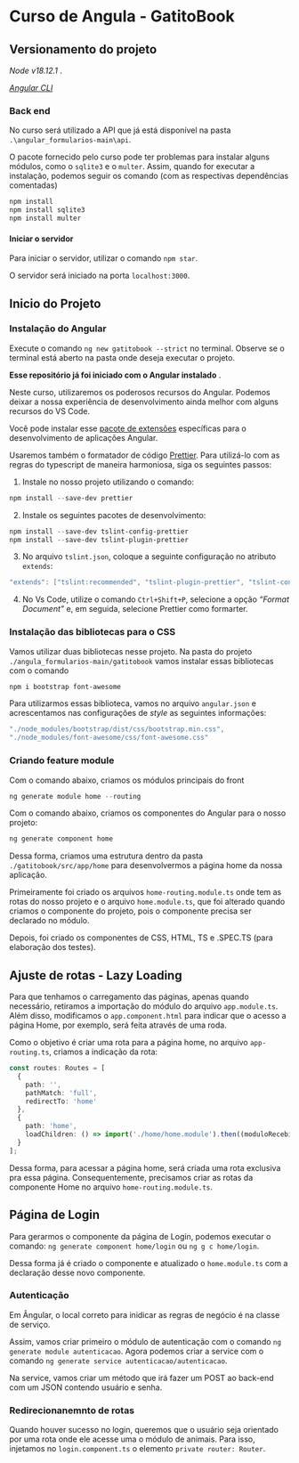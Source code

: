 # Curso de Angula - GatitoBook

## Versionamento do projeto

_Node v18.12.1_ .

_[Angular CLI](https://angular.io/cli)_

### Back end

No curso será utilizado a API que já está disponível na pasta `.\angular_formularios-main\api`.

O pacote fornecido pelo curso pode ter problemas para instalar alguns módulos, como o `sqlite3` e o `multer`. Assim, quando for executar a instalação, podemos seguir os comando (com as respectivas dependências comentadas)

```powershell
npm install
npm install sqlite3
npm install multer
```

#### Iniciar o servidor

Para iniciar o servidor, utilizar o comando `npm star`.

O servidor será iniciado na porta `localhost:3000`.

## Inicio do Projeto

### Instalação do Angular

Execute o comando `ng new gatitobook --strict` no terminal. Observe se o terminal está aberto na pasta onde deseja executar o projeto.

**Esse repositório já foi iniciado com o Angular instalado** .

Neste curso, utilizaremos os poderosos recursos do Angular. Podemos deixar a nossa experiência de desenvolvimento ainda melhor com alguns recursos do VS Code.

Você pode instalar esse [pacote de extensões](https://marketplace.visualstudio.com/items?itemName=johnpapa.angular-essentials&wt.mc_id=angularessentials-github-jopapa) específicas para o desenvolvimento de aplicações Angular.

Usaremos também o formatador de código [Prettier](https://prettier.io/). Para utilizá-lo com as regras do typescript de maneira harmoniosa, siga os seguintes passos:

1. Instale no nosso projeto utilizando o comando:

```powershell
npm install --save-dev prettier
```

2. Instale os seguintes pacotes de desenvolvimento:

```powershell
npm install --save-dev tslint-config-prettier
npm install --save-dev tslint-plugin-prettier
```

3. No arquivo `tslint.json`, coloque a seguinte configuração no atributo `extends`:

```powershell
"extends": ["tslint:recommended", "tslint-plugin-prettier", "tslint-config-prettier"]
```

4. No Vs Code, utilize o comando `Ctrl+Shift+P`, selecione a opção _“Format Document”_ e, em seguida, selecione Prettier como formarter.

### Instalação das bibliotecas para o CSS

Vamos utilizar duas bibliotecas nesse projeto. Na pasta do projeto `./angula_formularios-main/gatitobook` vamos instalar essas bibliotecas com o comando

```powershell
npm i bootstrap font-awesome
```

Para utilizarmos essas biblioteca, vamos no arquivo `angular.json` e acrescentamos nas configurações de _style_ as seguintes informações:

```powershell
"./node_modules/bootstrap/dist/css/bootstrap.min.css",
"./node_modules/font-awesome/css/font-awesome.css"
```

### Criando feature module

Com o comando abaixo, criamos os módulos principais do front

```powershell
ng generate module home --routing
```

Com o comando abaixo, criamos os componentes do Angular para o nosso projeto:

```powershell
ng generate component home
```

Dessa forma, criamos uma estrutura dentro da pasta `./gatitobook/src/app/home` para desenvolvermos a página home da nossa aplicação.

Primeiramente foi criado os arquivos `home-routing.module.ts` onde tem as rotas do nosso projeto e o arquivo `home.module.ts`, que foi alterado quando criamos o componente do projeto, pois o componente precisa ser declarado no módulo.

Depois, foi criado os componentes de CSS, HTML, TS e .SPEC.TS (para elaboração dos testes).

## Ajuste de rotas - Lazy Loading

Para que tenhamos o carregamento das páginas, apenas quando necessário, retiramos a importação do módulo do arquivo `app.module.ts`. Além disso, modificamos o `app.component.html` para indicar que o acesso a página Home, por exemplo, será feita através de uma roda.

Como o objetivo é criar uma rota para a página home, no arquivo `app-routing.ts`, criamos a indicação da rota:

```typescript
const routes: Routes = [
  {
    path: '',
    pathMatch: 'full',
    redirectTo: 'home'
  },
  {
    path: 'home',
    loadChildren: () => import('./home/home.module').then((moduloRecebido) => moduloRecebido.HomeModule)
  }
];
```

Dessa forma, para acessar a página home, será criada uma rota exclusiva pra essa página. Consequentemente, precisamos criar as rotas da componente Home no arquivo `home-routing.module.ts`.

## Página de Login

Para gerarmos o componente da página de Login, podemos executar o comando: `ng generate component home/login` ou `ng g c home/login`.

Dessa forma já é criado o componente e atualizado o `home.module.ts` com a declaração desse novo componente.

### Autenticação

Em Ângular, o local correto para inidicar as regras de negócio é na classe de serviço.

Assim, vamos criar primeiro o módulo de autenticação com o comando `ng generate module autenticacao`. Agora podemos criar a service com o comando `ng generate service autenticacao/autenticacao`.

Na service, vamos criar um método que irá fazer um POST ao back-end com um JSON contendo usuário e senha.

### Redirecionanemnto de rotas

Quando houver sucesso no login, queremos que o usuário seja orientado por uma rota onde ele acesse uma o módulo de animais.
Para isso, injetamos no `login.component.ts` o elemento `private router: Router`.
